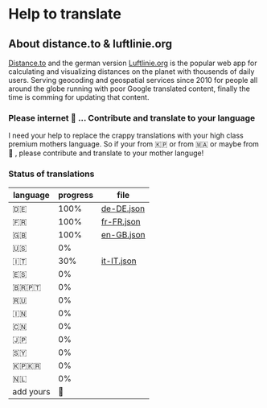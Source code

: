 # Help to translate

## About distance.to & luftlinie.org

[Distance.to](http://www.distance.to) and the german version [Luftlinie.org](https://www.luftlinie.org) is the popular web app for calculating and visualizing distances on the planet with thousends of daily users. Serving geocoding and geospatial services since 2010 for people all around the globe running with poor Google translated content, finally the time is comming for updating that content.

### Please internet 🙏 ... Contribute and translate to your language

I need your help to replace the crappy translations with your high class premium mothers language. So if your from 🇰🇵 or from 🇲🇦 or maybe from 🏁 , please contribute and translate to your mother languge!

### Status of translations
language  | progress | file
--------- | ----- | -----
🇩🇪 | 100% | [de-DE.json](https://github.com/StephanGeorg/distance.to-i18n/blob/master/locale/de-DE.json)
🇫🇷 | 100% | [fr-FR.json](https://github.com/StephanGeorg/distance.to-i18n/blob/master/locale/fr-FR.json)
🇬🇧 | 100% | [en-GB.json](https://github.com/StephanGeorg/distance.to-i18n/blob/master/locale/en-GB.json)
🇺🇸 | 0% | 
🇮🇹 | 30% | [it-IT.json](https://github.com/StephanGeorg/distance.to-i18n/blob/master/locale/it-IT.json)
🇪🇸 | 0% |
🇧🇷🇵🇹 | 0% |
🇷🇺 | 0% |
🇮🇳 | 0% |
🇨🇳 | 0% |
🇯🇵 | 0% |
🇸🇾 | 0% |
🇰🇵🇰🇷 | 0% |
🇳🇱 | 0% |
add yours | 💋 |

